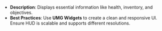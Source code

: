 - **Description**: Displays essential information like health, inventory, and objectives.
- **Best Practices**: Use **UMG Widgets** to create a clean and responsive UI. Ensure HUD is scalable and supports different resolutions.
